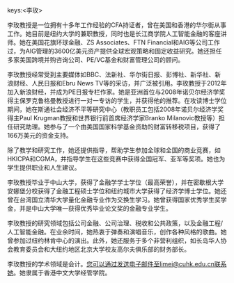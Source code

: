 keys:<李玫>


李玫教授是一位拥有十多年工作经验的CFA持证者，曾在美国和香港的华尔街从事工作。她目前是纽约大学的兼职教授，同时也是长江商学院人工智能金融的客座讲师。她在美国花旗环球金融、ZS Associates、FTN Financial和AIG等公司工作过，为AIG管理的3600亿美元资产提供全球宏观策略和固定收益研究。她还担任多家美国跨境并购咨询公司、PE/VC基金和财富管理公司的顾问。

李玫教授经常受到主要媒体如BBC、法新社、华尔街日报、彭博社、新华社、新浪财经、人民日报和Ebru News TV等的采访，并广泛被引用。李玫教授于2012年加入新浪财经，并成为PE日报专栏作家。她是亚洲首位与2008年诺贝尔经济学奖得主保罗克鲁格曼教授进行一对一专访的学生，并获得他的推荐。在攻读博士学位期间，她在斯通社会经济不平等研究中心（教职员工包括2008年诺贝尔经济学奖得主Paul Krugman教授和世界银行前首席经济学家Branko Milanovic教授等）担任研究助理。她参与了一个由美国国家科学基金资助的财富转移税项目，获得了166万美元的资金支持。

除了教学和研究工作，她还提供指导，帮助学生参加全球和全国的商业竞赛，如HKICPA和CGMA，并指导学生在这些竞赛中获得全国冠军、亚军等奖项。她也为学生提供职业和人生建议。

李玫教授毕业于中山大学，获得了金融学学士学位（最高荣誉），并在密歇根大学安娜堡分校获得了金融工程硕士学位和纽约城市大学获得了经济学博士学位。她还曾在台湾国立清华大学量化金融专业作为交换生学习。她曾获得国家优秀学生奖学金，并是中山大学唯一获得优秀毕业论文奖的金融专业学生。

李玫教授的研究领域包括公司金融、公司治理、税收和公共政策，以及金融工程/人工智能金融。在业余时间，她热衷于弹奏和演唱音乐，创作各种风格的歌曲。她曾参加过纽约林肯中心的演出。此外，她还服务于多个非营利组织，如长岛华人协会教育委员会和大纽约地区北京大学校友高尔夫俱乐部的财务部长。

李玫教授的学术领域是会计。您可以通过发送电子邮件至limei@cuhk.edu.cn联系她。她隶属于香港中文大学经管学院。